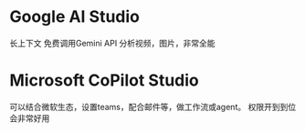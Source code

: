 # Google AI Studio
长上下文
免费调用Gemini API
分析视频，图片，非常全能

# Microsoft CoPilot Studio
可以结合微软生态，设置teams，配合邮件等，做工作流或agent。
权限开到到位会非常好用